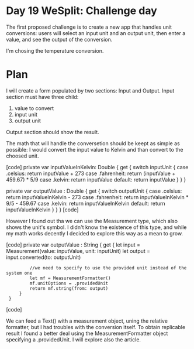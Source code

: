# Day 19 WeSplit: Challenge day

The first proposed challenge is to create a new app that handles unit conversions: users will select an input unit and an output unit, then enter a value, and see the output of the conversion.

I'm chosing the temperature conversion.

# Plan
I will create a form populated by two sections: Input and Output.
Input section must have three child: 
1. value to convert
2. input unit
3. output unit

Output section should show the result.

The math that will handle the conversetion should be keept as simple as possible: I would convert the input value to Kelvin and than convert to the choosed unit.

[code]
private var inputValueInKelvin: Double {
        get {
            switch inputUnit {
            case .celsius: return inputValue + 273
            case .fahrenheit: return (inputValue + 459.67) * 5/9
            case .kelvin: return inputValue
            default: return inputValue
            }
        }
    }
    
private var outputValue : Double {
        get {
            switch outputUnit {
            case .celsius: return inputValueInKelvin - 273
            case .fahrenheit: return inputValueInKelvin * 9/5 - 459.67
            case .kelvin: return inputValueInKelvin
            default: return inputValueInKelvin
            }
        }
    }
[code]


However I found out tha we can use the Measurement type, which also shows the unit's symbol. I didn't know the existence of this type, and while my math works decently I decided to explore this way as a mean to grow.

[code]
private var outputValue : String {
         get {
             let input = Measurement(value: inputValue, unit: inputUnit)
             let output = input.converted(to: outputUnit)
             
             //we need to specify to use the provided unit instead of the system one
             let mf = MeasurementFormatter()
             mf.unitOptions = .providedUnit
             return mf.string(from: output)
         }
     }
[code]

We can feed a Text() with a measurement object, uning the relative formatter, but I had troubles with the conversion itself. To obtain replicable result I found a better deal using the MeasurementFormatter object specifying a .providedUnit.
I will explore also the article.
